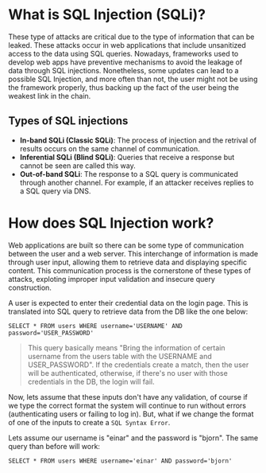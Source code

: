 # What is SQL Injection (SQLi)?
These type of attacks are critical due to the type of information that can be leaked. These attacks occur in web applications that include unsanitized access to the data using SQL queries. Nowadays, frameworks used to develop web apps have preventive mechanisms to avoid the leakage of data through SQL injections. Nonetheless, some updates can lead to a possible SQL Injection, and more often than not, the user might not be using the framework properly, thus backing up the fact of the user being the weakest link in the chain.

## Types of SQL injections
- **In-band SQLi (Classic SQLi)**: The process of injection and the retrival of results occurs on the same channel of communication.
- **Inferential SQLi (Blind SQLi)**: Queries that receive a response but cannot be seen are called this way. 
- **Out-of-band SQLi**: The response to a SQL query is communicated through another channel. For example, if an attacker receives replies to a SQL query via DNS.

# How does SQL Injection work?
Web applications are built so there can be some type of communication between the user and a web server. This interchange of information is made through user input, allowing them to retrieve data and displaying specific content. This communication process is the cornerstone of these types of attacks, exploting improper input validation and insecure query construction.

A user is expected to enter their credential data on the login page. This is translated into SQL query to retrieve data from the DB like the one below:

```SELECT * FROM users WHERE username='USERNAME' AND password='USER_PASSWORD'```
>This query basically means "Bring the information of certain username from the users table with the USERNAME and USER_PASSWORD". If the credentials create a match, then the user will be authenticated, otherwise, if there's no user with those credentials in the DB, the login will fail.

Now, lets assume that these inputs don't have any validation, of course if we type the correct format the system will continue to run without errors (authenticating users or failing to log in). But, what if we change the format of one of the inputs to create a `SQL Syntax Error`.

Lets assume our username is "einar" and the password is "bjorn". The same query than before will work:

```SELECT * FROM users WHERE username='einar' AND password='bjorn'```
